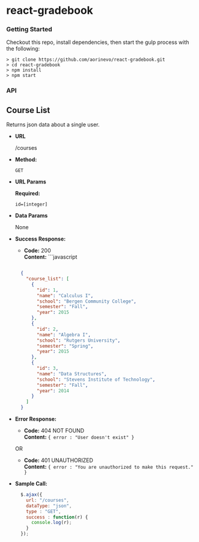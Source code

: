 # react-gradebook

### Getting Started

Checkout this repo, install dependencies, then start the gulp process with the following:

```
> git clone https://github.com/aorinevo/react-gradebook.git
> cd react-gradebook
> npm install
> npm start
```

### API

**Course List**
----
  Returns json data about a single user.

* **URL**

  /courses

* **Method:**

  `GET`
  
*  **URL Params**

   **Required:**
 
   `id=[integer]`

* **Data Params**

  None

* **Success Response:**

  * **Code:** 200 <br />
    **Content:** ```javascript
    ```

  ```json
    {
      "course_list": [
        {
          "id": 1,
          "name": "Calculus I",
          "school": "Bergen Community College",
          "semester": "Fall",
          "year": 2015
        },
        {
          "id": 2,
          "name": "Algebra I",
          "school": "Rutgers University",
          "semester": "Spring",
          "year": 2015
        },
        {
          "id": 3,
          "name": "Data Structures",
          "school": "Stevens Institute of Technology",
          "semester": "Fall",
          "year": 2014
        }
      ]
    }
  ```    
 
* **Error Response:**

  * **Code:** 404 NOT FOUND <br />
    **Content:** `{ error : "User doesn't exist" }`

  OR

  * **Code:** 401 UNAUTHORIZED <br />
    **Content:** `{ error : "You are unauthorized to make this request." }`

* **Sample Call:**

  ```javascript
    $.ajax({
      url: "/courses",
      dataType: "json",
      type : "GET",
      success : function(r) {
        console.log(r);
      }
    });
  ```
